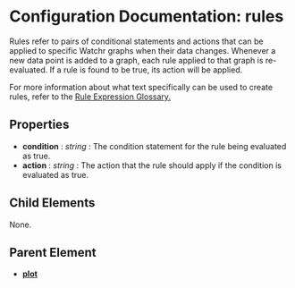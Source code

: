 # Configuration Documentation: rules

Rules refer to pairs of conditional statements and actions that can be applied to specific Watchr graphs when their data changes.  Whenever a new data point is added to a graph, each rule applied to that graph is re-evaluated.  If a rule is found to be true, its action will be applied.

For more information about what text specifically can be used to create rules, refer to the [Rule Expression Glossary.](ruleExpressionGlossary.html)

## Properties

- **condition** : *string* : The condition statement for the rule being evaluated as true.
- **action** : *string* : The action that the rule should apply if the condition is evaluated as true.

## Child Elements

None.

## Parent Element

- [**plot**](plot.html)